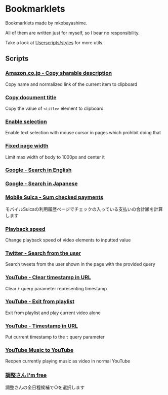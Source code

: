 # Bookmarklets

Bookmarklets made by mkobayashime.

All of them are written just for myself, so I bear no responsibility.

Take a look at [Userscripts/styles](https://github.com/mkobayashime/userscripts/) for more utils.

## Scripts

### [Amazon.co.jp - Copy sharable description](https://raw.githubusercontent.com/mkobayashime/bookmarklets/main/dist/amazonShare.js)

Copy name and normalized link of the current item to clipboard

### [Copy document title](https://raw.githubusercontent.com/mkobayashime/bookmarklets/main/dist/copyDocumentTitle.js)

Copy the value of `<title>` element to clipboard

### [Enable selection](https://raw.githubusercontent.com/mkobayashime/bookmarklets/main/dist/enableSelection.js)

Enable text selection with mouse cursor in pages which prohibit doing that

### [Fixed page width](https://raw.githubusercontent.com/mkobayashime/bookmarklets/main/dist/fixedWidth.js)

Limit max width of body to 1000px and center it

### [Google - Search in English](https://raw.githubusercontent.com/mkobayashime/bookmarklets/main/dist/googleSearchInEn.js)

### [Google - Search in Japanese](https://raw.githubusercontent.com/mkobayashime/bookmarklets/main/dist/googleSearchInJp.js)

### [Mobile Suica - Sum checked payments](https://raw.githubusercontent.com/mkobayashime/bookmarklets/main/dist/mobileSuicaSum.js)

モバイルSuicaの利用履歴ページでチェックの入っている支払いの合計額を計算します

### [Playback speed](https://raw.githubusercontent.com/mkobayashime/bookmarklets/main/dist/playbackRate.js)

Change playback speed of video elements to inputted value

### [Twitter - Search from the user](https://raw.githubusercontent.com/mkobayashime/bookmarklets/main/dist/twitterSearchFromAccount.js)

Search tweets from the user shown in the page with the provided query

### [YouTube - Clear timestamp in URL](https://raw.githubusercontent.com/mkobayashime/bookmarklets/main/dist/youtubeClearTimestampQuery.js)

Clear `t` query parameter representing timestamp

### [YouTube - Exit from playlist](https://raw.githubusercontent.com/mkobayashime/bookmarklets/main/dist/youtubeExitPlaylist.js)

Exit from playlist and play current video alone

### [YouTube - Timestamp in URL](https://raw.githubusercontent.com/mkobayashime/bookmarklets/main/dist/youtubeTimestampInQuery.js)

Put current timestamp to the `t` query parameter

### [YouTube Music to YouTube](https://raw.githubusercontent.com/mkobayashime/bookmarklets/main/dist/youtubeMusicToYoutube.js)

Reopen currently playing music as video in normal YouTube

### [調整さん I'm free](https://raw.githubusercontent.com/mkobayashime/bookmarklets/main/dist/chouseisanImFree.js)

調整さんの全日程候補で○を選択します
